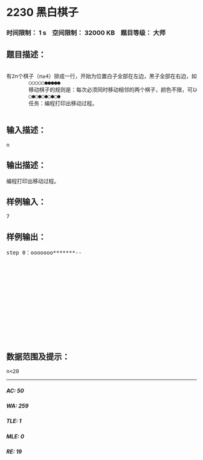 # 2230 黑白棋子   
### 时间限制： 1 s&nbsp;&nbsp;&nbsp;&nbsp;空间限制： 32000 KB&nbsp;&nbsp;&nbsp;&nbsp;题目等级： 大师  
## 题目描述：  

<pre>

有2n个棋子（n≥4）排成一行，开始为位置白子全部在左边，黑子全部在右边，如下图为n=5的情况：
       ○○○○○●●●●●
       移动棋子的规则是：每次必须同时移动相邻的两个棋子，颜色不限，可以左移也可以右移到空位上去，但不能调换两个棋子的左右位置。每次移动必须跳过若干个棋子（不能平移），要求最后能移成黑白相间的一行棋子。如n=5时，成为：
       ○●○●○●○●○●
       任务：编程打印出移动过程。

</pre>
  
  
## 输入描述：  

<pre>
n
</pre>
  
  
## 输出描述：  

<pre>
编程打印出移动过程。
</pre>
  
  
## 样例输入：  

<pre>
7
</pre>
  
  
## 样例输出：  

<pre>
step 0：ooooooo*******--
                                                              step 1：oooooo--******o*
                                                              step 2：oooooo******--o*
                                                              step 3：ooooo--*****o*o*
                                                              step 4：ooooo*****--o*o*
                                                              step 5：oooo--****o*o*o*
                                                              step 6：oooo****--o*o*o*
                                                              step 7：ooo--***o*o*o*o*
                                                              step 8：ooo*o**--*o*o*o*
                                                              step 9：o--*o**oo*o*o*o*
                                                              step 10：o*o*o*--o*o*o*o*
                                                              step 11：--o*o*o*o*o*o*o*
</pre>
  
  
## 数据范围及提示：  

<pre>
n<20
</pre>
  
  
***  

##### AC: 50  
##### WA: 259  
##### TLE: 1  
##### MLE: 0  
##### RE: 19  
